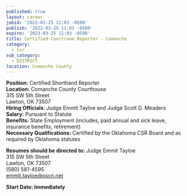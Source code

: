 ```yaml
---
published: true
layout: career
jobid: '2022-03-25 11:03 -0500'
publish: '2022-03-25 11:03 -0500'
expire: '2023-03-25 11:03 -0500'
title: Certified Courtroom Reporter - Comanche
category:
  - csr
sub_category:
  - DISTRICT
location: Comanche County
---
```

**Position:** Certified Shorthand Reporter  
**Location:** Comanche County Courthouse  
315 SW 5th Street  
Lawton, OK 73507  
**Hiring Officials**: Judge Emmit Tayloe and Judge Scott D. Meaders    
**Salary:** Pursuant to Statute  
**Benefits:** State Employment (includes, paid annual and sick leave, insurance benefits, retirement)  
**Necessary Qualifications:** Certified by the Oklahoma CSR Board and as required by Oklahoma statutes

**Resumes should be directed to:** Judge Emmit Tayloe   
315 SW 5th Street  
Lawton, OK 73507  
(580) 581-4595  
[emmit.tayloe@oscn.net](mailto:emmit.tayloe@oscn.net) 

**Start Date:  Immediately**

